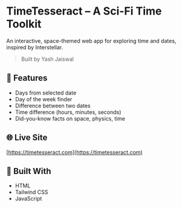 # TimeTesseract – A Sci-Fi Time Toolkit

An interactive, space-themed web app for exploring time and dates, inspired by Interstellar.

> Built by Yash Jaiswal

## 🔧 Features
- Days from selected date
- Day of the week finder
- Difference between two dates
- Time difference (hours, minutes, seconds)
- Did-you-know facts on space, physics, time

## 🌐 Live Site
[https://timetesseract.com](https://timetesseract.com)

## 🎨 Built With
- HTML
- Tailwind CSS
- JavaScript


